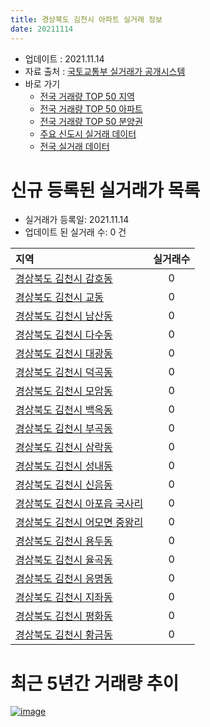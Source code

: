 ```yaml
---
title: 경상북도 김천시 아파트 실거래 정보
date: 20211114
---
```


* 업데이트 : 2021.11.14
* 자료 출처 : [국토교통부 실거래가 공개시스템](http://rt.molit.go.kr)
* 바로 가기
    * [전국 거래량 TOP 50 지역](https://apt-info.github.io/apt-trade-info/tr)
    * [전국 거래량 TOP 50 아파트](https://apt-info.github.io/apt-trade-info/ta)
    * [전국 거래량 TOP 50 분양권](https://apt-info.github.io/apt-trade-info/tb)
    * [주요 신도시 실거래 데이터](https://apt-info.github.io/apt-trade-info/newtown)
    * [전국 실거래 데이터](https://apt-info.github.io/apt-trade-info/all)



<script async src="https://pagead2.googlesyndication.com/pagead/js/adsbygoogle.js"></script>
<!-- 기본광고 -->
<ins class="adsbygoogle"
     style="display:block"
     data-ad-client="ca-pub-1142216861245946"
     data-ad-slot="4805727019"
     data-ad-format="auto"
     data-full-width-responsive="true"></ins>
<script>
     (adsbygoogle = window.adsbygoogle || []).push({});
</script>


# 신규 등록된 실거래가 목록

* 실거래가 등록일: 2021.11.14
* 업데이트 된 실거래 수: 0 건


|지역|실거래수|
|:---|:---:|
|[경상북도 김천시 감호동](https://apt-info.github.io/apt-trade-info/r2287)|0|
|[경상북도 김천시 교동](https://apt-info.github.io/apt-trade-info/r2277)|0|
|[경상북도 김천시 남산동](https://apt-info.github.io/apt-trade-info/r2285)|0|
|[경상북도 김천시 다수동](https://apt-info.github.io/apt-trade-info/r2278)|0|
|[경상북도 김천시 대광동](https://apt-info.github.io/apt-trade-info/r2286)|0|
|[경상북도 김천시 덕곡동](https://apt-info.github.io/apt-trade-info/r2282)|0|
|[경상북도 김천시 모암동](https://apt-info.github.io/apt-trade-info/r2283)|0|
|[경상북도 김천시 백옥동](https://apt-info.github.io/apt-trade-info/r2279)|0|
|[경상북도 김천시 부곡동](https://apt-info.github.io/apt-trade-info/r2280)|0|
|[경상북도 김천시 삼락동](https://apt-info.github.io/apt-trade-info/r2289)|0|
|[경상북도 김천시 성내동](https://apt-info.github.io/apt-trade-info/r2274)|0|
|[경상북도 김천시 신음동](https://apt-info.github.io/apt-trade-info/r2276)|0|
|[경상북도 김천시 아포읍 국사리](https://apt-info.github.io/apt-trade-info/r3041)|0|
|[경상북도 김천시 어모면 중왕리](https://apt-info.github.io/apt-trade-info/r3042)|0|
|[경상북도 김천시 용두동](https://apt-info.github.io/apt-trade-info/r2288)|0|
|[경상북도 김천시 율곡동](https://apt-info.github.io/apt-trade-info/r3309)|0|
|[경상북도 김천시 응명동](https://apt-info.github.io/apt-trade-info/r3310)|0|
|[경상북도 김천시 지좌동](https://apt-info.github.io/apt-trade-info/r2281)|0|
|[경상북도 김천시 평화동](https://apt-info.github.io/apt-trade-info/r2284)|0|
|[경상북도 김천시 황금동](https://apt-info.github.io/apt-trade-info/r2275)|0|



<script async src="https://pagead2.googlesyndication.com/pagead/js/adsbygoogle.js"></script>
<!-- 기본광고 -->
<ins class="adsbygoogle"
     style="display:block"
     data-ad-client="ca-pub-1142216861245946"
     data-ad-slot="4805727019"
     data-ad-format="auto"
     data-full-width-responsive="true"></ins>
<script>
     (adsbygoogle = window.adsbygoogle || []).push({});
</script>


# 최근 5년간 거래량 추이


<div style="width:100%;">
    <canvas id="deal_progress" height="200"></canvas>
</div>

<script>
new Chart(document.getElementById("deal_progress"), {
    type: 'line',
    data: {
        labels: ['16.01','16.02','16.03','16.04','16.05','16.06','16.07','16.08','16.09','16.10','16.11','16.12','17.01','17.02','17.03','17.04','17.05','17.06','17.07','17.08','17.09','17.10','17.11','17.12','18.01','18.02','18.03','18.04','18.05','18.06','18.07','18.08','18.09','18.10','18.11','18.12','19.01','19.02','19.03','19.04','19.05','19.06','19.07','19.08','19.09','19.10','19.11','19.12','20.01','20.02','20.03','20.04','20.05','20.06','20.07','20.08','20.09','20.10','20.11','20.12','21.01','21.02','21.03','21.04','21.05','21.06','21.07','21.08','21.09','21.10','21.11'],
        datasets: [{
            label: '매매/분양권',
            data: [149,143,157,154,147,151,169,111,84,105,130,111,136,91,90,79,99,86,102,96,89,65,88,69,103,94,86,81,63,76,90,68,81,111,85,115,86,87,132,116,85,70,75,114,109,125,131,115,114,116,201,129,190,212,161,104,153,186,230,351,198,195,204,164,176,173,196,174,137,172,29],
            borderColor: "rgba(66, 133, 243, 1)",
            backgroundColor: "rgba(66, 133, 243, 0.05)",
            borderWidth: 1,
            pointRadius: 0,
            fill: false,
            lineTension: 0
        },{
            label: '전/월세',
            data: [96,108,89,64,78,111,91,97,67,95,96,102,111,143,96,85,56,104,188,119,70,82,115,88,93,151,114,83,104,75,82,87,80,90,96,110,130,111,156,121,122,109,209,121,97,107,132,97,98,149,94,140,169,176,132,134,110,91,75,108,103,87,89,88,75,117,167,123,90,86,18],
            borderColor: "rgba(255, 90, 0, 1)",
            backgroundColor: "rgba(255, 90, 0, 0.05)",
            borderWidth: 1,
            pointRadius: 0,
            fill: false,
            lineTension: 0
        },{
            label: '합계',
            data: [245,251,246,218,225,262,260,208,151,200,226,213,247,234,186,164,155,190,290,215,159,147,203,157,196,245,200,164,167,151,172,155,161,201,181,225,216,198,288,237,207,179,284,235,206,232,263,212,212,265,295,269,359,388,293,238,263,277,305,459,301,282,293,252,251,290,363,297,227,258,47],
            borderColor: "rgba(0, 0, 0, 1)",
            backgroundColor: "rgba(0, 0, 0, 0.03)",
            borderWidth: 0.1,
            pointRadius: 0,
            fill: true,
            lineTension: 0
        }
        ]
    },
    options: {
        responsive: true,
        title: {
            display: false
        },
        tooltips: {
            mode: 'index',
            intersect: false
        },
        hover: {
            mode: 'nearest',
            intersect: true
        },
        scales: {
            xAxes: [{
                display: true,
                scaleLabel: {
                    display: true,
                    labelString: '년/월'
                }
            }],
            yAxes: [{
                display: true,
                ticks: {
                    suggestedMin: 0,
                },
                scaleLabel: {
                    display: true,
                    labelString: '실거래 수'
                }
            }]
        }
    }
});

</script>


[![image](https://apt-info.github.io/images/2020-01-03-apt-trade-info/1024x500.png)](https://play.google.com/store/apps/details?id=com.aptinfo.apttradeinfo)

